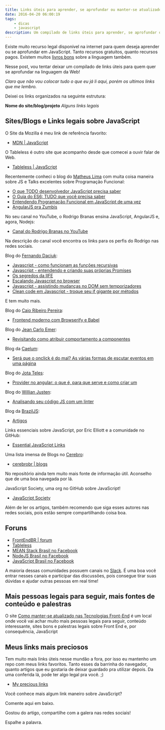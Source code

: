 ```yaml
---
title: Links úteis para aprender, se aprofundar ou manter-se atualizado sobre JavaScript
date: 2016-04-20 06:00:19
tags:
	- dicas
	- javascript
description: Um compilado de links úteis para aprender, se aprofundar ou manter-se atualizado sobre JavaScript.
---
```


Existe muito recurso legal disponível na internet para quem deseja aprender ou se aprofundar em JavaScript. Tanto recursos gratuitos, quanto recursos pagos. Existem muitos [livros bons](/posts/Livros-sobre-JavaScript-do-iniciante-ao-avancado-e-ES6/) sobre a linguagem também.

Nesse post, vou tentar deixar um compilado de links úteis para quem quer se aprofundar na linguagem da Web!<!--more-->

*Claro que não vou colocar tudo o que eu já li aqui, porém os ultimos links que me lembro.*

Deixei os links organizados na seguinte estrutura:

**Nome do site/blog/projeto**
*Alguns links legais*

## Sites/Blogs e Links legais sobre JavaScript

O Site da Mozilla é meu link de referência favorito:

- [MDN | JavaScript](https://developer.mozilla.org/en-US/docs/Web/JavaScript)

O Tableless é outro site que acompanho desde que comecei a ouvir falar de Web.

- [Tableless | JavaScript](http://tableless.com.br/code/javascript/)

Recentemente conheci o blog do [Matheus Lima](https://matheuslima.com/) com muita coisa maneira sobre JS e Talks excelentes sobre Programação Funcional:

- [O que TODO desenvolvedor JavaScript precisa saber](https://medium.com/@matheusml/o-que-todo-desenvolvedor-javascript-precisa-saber-2cc33daedb86#.2cgg4847e)
- [O Guia do ES6: TUDO que você precisa saber](https://medium.com/@matheusml/o-guia-do-es6-tudo-que-voc%C3%AA-precisa-saber-8c287876325f#.7i6fowrsv)
- [Entendendo Programação Funcional em JavaScript de uma vez](https://medium.com/@matheusml/entendendo-programa%C3%A7%C3%A3o-funcional-em-javascript-de-uma-vez-c676489be08b#.yuoqt9vkk)
- [AngularJS pra Zumbis](https://www.youtube.com/user/matheusml90)

No seu canal no YouTube, o Rodrigo Branas ensina JavaScript, AngularJS e, agora, Nodejs:

- [Canal do Rodrigo Branas no YouTube](https://www.youtube.com/user/rodrigobranas)

Na descrição do canal você encontra os links para os perfis do Rodrigo nas redes sociais.

Blog do [Fernando Daciuk](http://blog.da2k.com.br/):

- [Javascript - como funcionam as funções recursivas](http://blog.da2k.com.br/2015/02/27/javascript-como-funcionam-as-funcoes-recursivas/)
- [Javascript - entendendo e criando suas próprias Promises](http://blog.da2k.com.br/2015/03/05/javascript-entendendo-e-criando-suas-proprias-promises/)
- [Os segredos da IIFE](http://blog.da2k.com.br/2015/02/20/os-segredos-da-iife/)
- [Escalando Javascript no browser](http://blog.da2k.com.br/2015/02/13/escalando-javascript-no-browser/)
- [Javascript - assistindo mudanças no DOM sem temporizadores](http://blog.da2k.com.br/2015/02/07/javascript-assistindo-mudancas-no-dom-sem-temporizadores/)
- [Clean code em Javascript - troque seu if gigante por métodos](http://blog.da2k.com.br/2015/01/22/clean-code-em-javascript-troque-seu-if-gigante-por-metodos/)

E tem muito mais.

Blog do [Caio Ribeiro Pereira](http://udgwebdev.com/):

- [Frontend moderno com Browserify e Babel](http://udgwebdev.com/frontend-moderno-com-browserify-e-babel)

Blog do [Jean Carlo Emer](http://jcemer.com/):

- [Revisitando como atribuir comportamento a componentes](http://jcemer.com/revisitando-como-atribuir-comportamento-a-componentes.html)

Blog da [Caelum](http://blog.caelum.com.br/category/web-design/):

- [Será que o onclick é do mal? As várias formas de escutar eventos em uma página](http://blog.caelum.com.br/sera-que-o-onclick-e-do-mal-as-varias-formas-de-ouvir-eventos-em-uma-pagina/)

Blog do [Jota Teles](http://jotateles.com.br/):

- [Provider no angular: o que é, para que serve e como criar um](http://jotateles.com.br/javascript/2016/02/21/provider-angularjs.html)

Blog do [Willian Justen](http://willianjusten.com.br/):

- [Analisando seu código JS com um linter](http://willianjusten.com.br/analisando-seu-codigo-js-com-linter/)

Blog da [BrazilJS](https://braziljs.org):

- [Artigos](https://braziljs.org/#artigos)

Links essenciais sobre JavaScript, por Eric Elliott e a comunidade no GitHub:

- [Essential JavaScript Links](https://github.com/ericelliott/essential-javascript-links#essential-javascript-links)

Uma lista imensa de Blogs no [Cerebro](https://github.com/cerebrobr/):

- [cerebrobr | blogs](https://github.com/cerebrobr/comunidade/blob/master/blogs.md)

No repositório ainda tem muito mais fonte de informação útil. Aconselho que de uma boa navegada por lá.

JavaScript Society, uma org no GitHub sobre JavaScript!
- [JavaScript Society](https://github.com/javascript-society)

Além de ler os artigos, também recomendo que siga esses autores nas redes sociais, pois estão sempre compartilhando coisa boa.

## Foruns

- [FrontEndBR | forum](https://github.com/frontendbr/forum)
- [Tableless](http://forum.tableless.com.br/c/javascript)
- [MEAN Stack Brasil no Facebook](https://www.facebook.com/groups/meanstackbrasil)
- [NodeJS Brasil no Facebook](https://www.facebook.com/groups/nodejsbrasil)
- [JavaScript Brasil no Facebook](https://www.facebook.com/groups/javascriptbrasil)

A maioria dessas comunidades possuem canais no [Slack](http://slack.com/). É uma boa você entrar nesses canais e participar das discussões, pois consegue tirar suas dúvidas e ajudar outras pessoas em real time!

## Mais pessoas legais para seguir, mais fontes de conteúdo e palestras

O site [Como manter-se atualizado nas  Tecnologias Front-End](https://uptodate.frontendrescue.org/pt/) é um local onde você vai achar muito mais pessoas legais para seguir, conteúdo interessante, sites bons e palestras legais sobre Front End e, por consequência, JavaScript

## Meus links mais preciosos

Tem muito mais links úteis nesse mundão a fora, por isso eu mantenho um repo com meus links favoritos. Tanto esses da barrinha do navegador, quanto artigos que eu gostaria de deixar guardado pra utilizar depois. Da uma conferida lá, pode ter algo legal pra você. ;)

- [My precious links](https://github.com/woliveiras/my-precious-links/)

Você conhece mais algum link maneiro sobre JavaScript?

Comente aqui em baixo.

Gostou do artigo, compartilhe com a galera nas redes sociais!

Espalhe a palavra.
